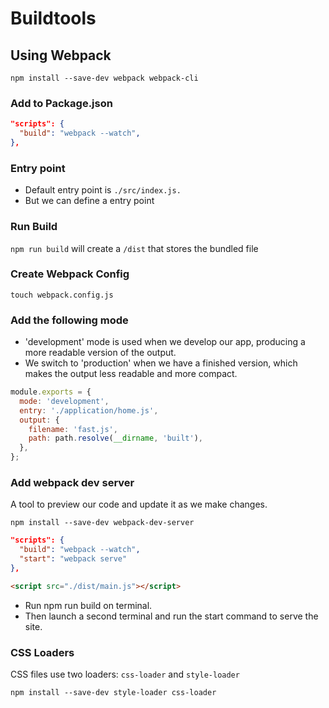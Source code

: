 # Buildtools

## Using Webpack

```
npm install --save-dev webpack webpack-cli
```

### Add to Package.json

```json
"scripts": {
  "build": "webpack --watch",
},
```

### Entry point

- Default entry point is `./src/index.js.`
- But we can define a entry point

### Run Build

`npm run build` will create a `/dist` that stores the bundled file

### Create Webpack Config

```
touch webpack.config.js
```

### Add the following mode

- 'development' mode is used when we develop our app, producing a more readable version of the output.
- We switch to 'production' when we have a finished version, which makes the output less readable and more compact.

```js
module.exports = {
  mode: 'development',
  entry: './application/home.js',
  output: {
    filename: 'fast.js',
    path: path.resolve(__dirname, 'built'),
  },
};
```

### Add webpack dev server

A tool to preview our code and update it as we make changes.

```
npm install --save-dev webpack-dev-server
```

```json
"scripts": {
  "build": "webpack --watch",
  "start": "webpack serve"
},
```

```html
<script src="./dist/main.js"></script>
```

- Run npm run build on terminal.
- Then launch a second terminal and run the start command to serve the site.

### CSS Loaders

CSS files use two loaders: `css-loader` and `style-loader`

```
npm install --save-dev style-loader css-loader
```
